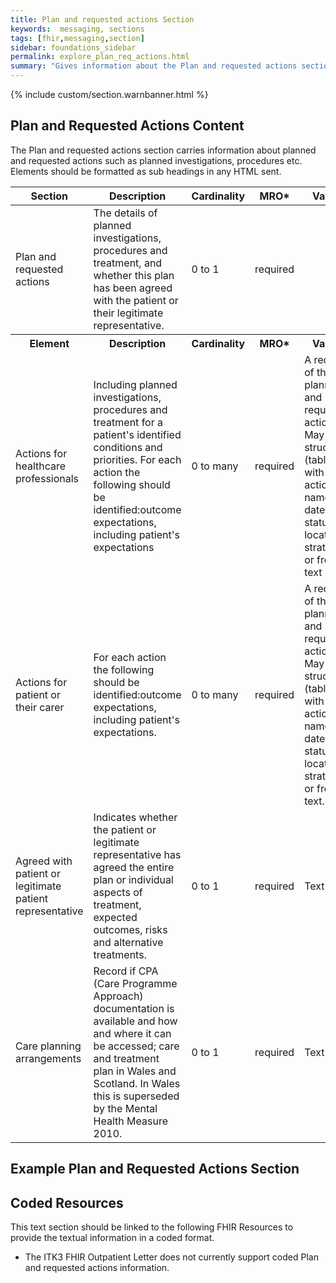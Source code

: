 ```yaml
---
title: Plan and requested actions Section
keywords:  messaging, sections
tags: [fhir,messaging,section]
sidebar: foundations_sidebar
permalink: explore_plan_req_actions.html
summary: "Gives information about the Plan and requested actions section"
---
```


{% include custom/section.warnbanner.html %}

## Plan and Requested Actions Content ##
The Plan and requested actions section carries information about planned and requested actions such as planned investigations, procedures etc. Elements should be formatted as sub headings in any HTML sent.
 

<table style="width:100%;max-width: 100%;">
	<thead>
		<tr>
			<th width="18%">Section</th>
			<th width="30%">Description</th>
			<th width="11%">Cardinality</th>
			<th width="11%">MRO*</th>
			<th width="30%">Values</th>
		</tr>
	</thead>
 <tbody>
  <tr>
   <td>Plan and requested actions</td>
   <td>The details of planned investigations, procedures and treatment, and whether this plan has been agreed with the patient or their legitimate representative.</td>
   <td>0 to 1</td>
   <td>required</td>
   <td>&nbsp;</td>
  </tr>
		<tr>
			<th>Element</th>
			<th>Description</th>
			<th>Cardinality</th>
			<th>MRO*</th>
			<th>Values</th>
		</tr>
  <tr>
   <td>Actions for healthcare professionals</td>
   <td>Including planned investigations, procedures and treatment for a patient's identified conditions and priorities. For each action the following should be identified:outcome expectations, including patient's expectations</td>
   <td>0 to many</td>
   <td>required</td>
   <td>A record of the planned and requested actions. May be structured (table), with actions, names, dates, status, location, strategies, or free text</td>
  </tr>
  <tr>
   <td>Actions for patient or their carer</td>
   <td>For each action the following should be identified:outcome expectations, including patient's expectations.</td>
   <td>0 to many</td>
   <td>required</td>
   <td>A record of the planned and requested actions. May be structured (table), with actions, names, dates, status, location, strategies, or free text.</td>
  </tr>
  <tr>
   <td>Agreed with patient or legitimate patient representative</td>
   <td>Indicates whether the patient or legitimate representative has agreed the entire plan or individual aspects of treatment, expected outcomes, risks and alternative treatments.</td>
   <td>0 to 1</td>
   <td>required</td>
   <td>Text</td>
  </tr>
  <tr>
   <td>Care planning arrangements</td>
   <td>Record if CPA (Care Programme Approach) documentation is available and how and where it can be accessed; care and treatment plan in Wales and Scotland. In Wales this is superseded by the Mental Health Measure 2010.</td>
   <td>0 to 1</td>
   <td>required</td>
   <td>Text</td>
  </tr>
 </tbody>
</table>

##  Example Plan and Requested Actions Section ##

<script src="https://gist.github.com/IOPS-DEV/e60a0b729371552cca12038570d52ca8.js"></script>

## Coded Resources ##

This text section should be linked to the following FHIR Resources to provide the textual information in a coded format.

- The ITK3 FHIR Outpatient Letter does not currently support coded Plan and requested actions information.






